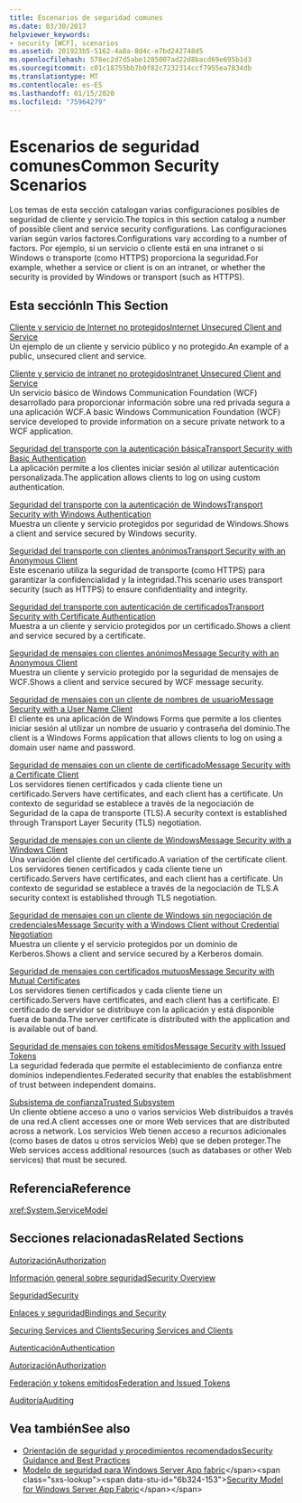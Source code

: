```yaml
---
title: Escenarios de seguridad comunes
ms.date: 03/30/2017
helpviewer_keywords:
- security [WCF], scenarios
ms.assetid: 201923b5-5162-4a8a-8d4c-e7bd242748d5
ms.openlocfilehash: 578ec2d7d5abe1285007ad22d8bacd69e695b1d3
ms.sourcegitcommit: c01c18755bb7b0f82c7232314ccf7955ea7834db
ms.translationtype: MT
ms.contentlocale: es-ES
ms.lasthandoff: 01/15/2020
ms.locfileid: "75964279"
---
```

# <a name="common-security-scenarios"></a><span data-ttu-id="6b324-102">Escenarios de seguridad comunes</span><span class="sxs-lookup"><span data-stu-id="6b324-102">Common Security Scenarios</span></span>
<span data-ttu-id="6b324-103">Los temas de esta sección catalogan varias configuraciones posibles de seguridad de cliente y servicio.</span><span class="sxs-lookup"><span data-stu-id="6b324-103">The topics in this section catalog a number of possible client and service security configurations.</span></span> <span data-ttu-id="6b324-104">Las configuraciones varían según varios factores.</span><span class="sxs-lookup"><span data-stu-id="6b324-104">Configurations vary according to a number of factors.</span></span> <span data-ttu-id="6b324-105">Por ejemplo, si un servicio o cliente está en una intranet o si Windows o transporte (como HTTPS) proporciona la seguridad.</span><span class="sxs-lookup"><span data-stu-id="6b324-105">For example, whether a service or client is on an intranet, or whether the security is provided by Windows or transport (such as HTTPS).</span></span>  
  
## <a name="in-this-section"></a><span data-ttu-id="6b324-106">Esta sección</span><span class="sxs-lookup"><span data-stu-id="6b324-106">In This Section</span></span>  
 [<span data-ttu-id="6b324-107">Cliente y servicio de Internet no protegidos</span><span class="sxs-lookup"><span data-stu-id="6b324-107">Internet Unsecured Client and Service</span></span>](../../../../docs/framework/wcf/feature-details/internet-unsecured-client-and-service.md)  
 <span data-ttu-id="6b324-108">Un ejemplo de un cliente y servicio público y no protegido.</span><span class="sxs-lookup"><span data-stu-id="6b324-108">An example of a public, unsecured client and service.</span></span>  
  
 [<span data-ttu-id="6b324-109">Cliente y servicio de intranet no protegidos</span><span class="sxs-lookup"><span data-stu-id="6b324-109">Intranet Unsecured Client and Service</span></span>](../../../../docs/framework/wcf/feature-details/intranet-unsecured-client-and-service.md)  
 <span data-ttu-id="6b324-110">Un servicio básico de Windows Communication Foundation (WCF) desarrollado para proporcionar información sobre una red privada segura a una aplicación WCF.</span><span class="sxs-lookup"><span data-stu-id="6b324-110">A basic Windows Communication Foundation (WCF) service developed to provide information on a secure private network to a WCF application.</span></span>  
  
 [<span data-ttu-id="6b324-111">Seguridad del transporte con la autenticación básica</span><span class="sxs-lookup"><span data-stu-id="6b324-111">Transport Security with Basic Authentication</span></span>](../../../../docs/framework/wcf/feature-details/transport-security-with-basic-authentication.md)  
 <span data-ttu-id="6b324-112">La aplicación permite a los clientes iniciar sesión al utilizar autenticación personalizada.</span><span class="sxs-lookup"><span data-stu-id="6b324-112">The application allows clients to log on using custom authentication.</span></span>  
  
 [<span data-ttu-id="6b324-113">Seguridad del transporte con la autenticación de Windows</span><span class="sxs-lookup"><span data-stu-id="6b324-113">Transport Security with Windows Authentication</span></span>](../../../../docs/framework/wcf/feature-details/transport-security-with-windows-authentication.md)  
 <span data-ttu-id="6b324-114">Muestra un cliente y servicio protegidos por seguridad de Windows.</span><span class="sxs-lookup"><span data-stu-id="6b324-114">Shows a client and service secured by Windows security.</span></span>  
  
 [<span data-ttu-id="6b324-115">Seguridad del transporte con clientes anónimos</span><span class="sxs-lookup"><span data-stu-id="6b324-115">Transport Security with an Anonymous Client</span></span>](../../../../docs/framework/wcf/feature-details/transport-security-with-an-anonymous-client.md)  
 <span data-ttu-id="6b324-116">Este escenario utiliza la seguridad de transporte (como HTTPS) para garantizar la confidencialidad y la integridad.</span><span class="sxs-lookup"><span data-stu-id="6b324-116">This scenario uses transport security (such as HTTPS) to ensure confidentiality and integrity.</span></span>  
  
 [<span data-ttu-id="6b324-117">Seguridad del transporte con autenticación de certificados</span><span class="sxs-lookup"><span data-stu-id="6b324-117">Transport Security with Certificate Authentication</span></span>](../../../../docs/framework/wcf/feature-details/transport-security-with-certificate-authentication.md)  
 <span data-ttu-id="6b324-118">Muestra a un cliente y servicio protegidos por un certificado.</span><span class="sxs-lookup"><span data-stu-id="6b324-118">Shows a client and service secured by a certificate.</span></span>  
  
 [<span data-ttu-id="6b324-119">Seguridad de mensajes con clientes anónimos</span><span class="sxs-lookup"><span data-stu-id="6b324-119">Message Security with an Anonymous Client</span></span>](../../../../docs/framework/wcf/feature-details/message-security-with-an-anonymous-client.md)  
 <span data-ttu-id="6b324-120">Muestra un cliente y servicio protegido por la seguridad de mensajes de WCF.</span><span class="sxs-lookup"><span data-stu-id="6b324-120">Shows a client and service secured by WCF message security.</span></span>  
  
 [<span data-ttu-id="6b324-121">Seguridad de mensajes con un cliente de nombres de usuario</span><span class="sxs-lookup"><span data-stu-id="6b324-121">Message Security with a User Name Client</span></span>](../../../../docs/framework/wcf/feature-details/message-security-with-a-user-name-client.md)  
 <span data-ttu-id="6b324-122">El cliente es una aplicación de Windows Forms que permite a los clientes iniciar sesión al utilizar un nombre de usuario y contraseña del dominio.</span><span class="sxs-lookup"><span data-stu-id="6b324-122">The client is a Windows Forms application that allows clients to log on using a domain user name and password.</span></span>  
  
 [<span data-ttu-id="6b324-123">Seguridad de mensajes con un cliente de certificado</span><span class="sxs-lookup"><span data-stu-id="6b324-123">Message Security with a Certificate Client</span></span>](../../../../docs/framework/wcf/feature-details/message-security-with-a-certificate-client.md)  
 <span data-ttu-id="6b324-124">Los servidores tienen certificados y cada cliente tiene un certificado.</span><span class="sxs-lookup"><span data-stu-id="6b324-124">Servers have certificates, and each client has a certificate.</span></span> <span data-ttu-id="6b324-125">Un contexto de seguridad se establece a través de la negociación de Seguridad de la capa de transporte (TLS).</span><span class="sxs-lookup"><span data-stu-id="6b324-125">A security context is established through Transport Layer Security (TLS) negotiation.</span></span>  
  
 [<span data-ttu-id="6b324-126">Seguridad de mensajes con un cliente de Windows</span><span class="sxs-lookup"><span data-stu-id="6b324-126">Message Security with a Windows Client</span></span>](../../../../docs/framework/wcf/feature-details/message-security-with-a-windows-client.md)  
 <span data-ttu-id="6b324-127">Una variación del cliente del certificado.</span><span class="sxs-lookup"><span data-stu-id="6b324-127">A variation of the certificate client.</span></span> <span data-ttu-id="6b324-128">Los servidores tienen certificados y cada cliente tiene un certificado.</span><span class="sxs-lookup"><span data-stu-id="6b324-128">Servers have certificates, and each client has a certificate.</span></span> <span data-ttu-id="6b324-129">Un contexto de seguridad se establece a través de la negociación de TLS.</span><span class="sxs-lookup"><span data-stu-id="6b324-129">A security context is established through TLS negotiation.</span></span>  
  
 [<span data-ttu-id="6b324-130">Seguridad de mensajes con un cliente de Windows sin negociación de credenciales</span><span class="sxs-lookup"><span data-stu-id="6b324-130">Message Security with a Windows Client without Credential Negotiation</span></span>](../../../../docs/framework/wcf/feature-details/message-security-with-a-windows-client-without-credential-negotiation.md)  
 <span data-ttu-id="6b324-131">Muestra un cliente y el servicio protegidos por un dominio de Kerberos.</span><span class="sxs-lookup"><span data-stu-id="6b324-131">Shows a client and service secured by a Kerberos domain.</span></span>  
  
 [<span data-ttu-id="6b324-132">Seguridad de mensajes con certificados mutuos</span><span class="sxs-lookup"><span data-stu-id="6b324-132">Message Security with Mutual Certificates</span></span>](../../../../docs/framework/wcf/feature-details/message-security-with-mutual-certificates.md)  
 <span data-ttu-id="6b324-133">Los servidores tienen certificados y cada cliente tiene un certificado.</span><span class="sxs-lookup"><span data-stu-id="6b324-133">Servers have certificates, and each client has a certificate.</span></span> <span data-ttu-id="6b324-134">El certificado de servidor se distribuye con la aplicación y está disponible fuera de banda.</span><span class="sxs-lookup"><span data-stu-id="6b324-134">The server certificate is distributed with the application and is available out of band.</span></span>  
  
 [<span data-ttu-id="6b324-135">Seguridad de mensajes con tokens emitidos</span><span class="sxs-lookup"><span data-stu-id="6b324-135">Message Security with Issued Tokens</span></span>](../../../../docs/framework/wcf/feature-details/message-security-with-issued-tokens.md)  
 <span data-ttu-id="6b324-136">La seguridad federada que permite el establecimiento de confianza entre dominios independientes.</span><span class="sxs-lookup"><span data-stu-id="6b324-136">Federated security that enables the establishment of trust between independent domains.</span></span>  
  
 [<span data-ttu-id="6b324-137">Subsistema de confianza</span><span class="sxs-lookup"><span data-stu-id="6b324-137">Trusted Subsystem</span></span>](../../../../docs/framework/wcf/feature-details/trusted-subsystem.md)  
 <span data-ttu-id="6b324-138">Un cliente obtiene acceso a uno o varios servicios Web distribuidos a través de una red.</span><span class="sxs-lookup"><span data-stu-id="6b324-138">A client accesses one or more Web services that are distributed across a network.</span></span> <span data-ttu-id="6b324-139">Los servicios Web tienen acceso a recursos adicionales (como bases de datos u otros servicios Web) que se deben proteger.</span><span class="sxs-lookup"><span data-stu-id="6b324-139">The Web services access additional resources (such as databases or other Web services) that must be secured.</span></span>  
  
## <a name="reference"></a><span data-ttu-id="6b324-140">Referencia</span><span class="sxs-lookup"><span data-stu-id="6b324-140">Reference</span></span>  
 <xref:System.ServiceModel>  
  
## <a name="related-sections"></a><span data-ttu-id="6b324-141">Secciones relacionadas</span><span class="sxs-lookup"><span data-stu-id="6b324-141">Related Sections</span></span>  
 [<span data-ttu-id="6b324-142">Autorización</span><span class="sxs-lookup"><span data-stu-id="6b324-142">Authorization</span></span>](../../../../docs/framework/wcf/feature-details/authorization-in-wcf.md)  
  
 [<span data-ttu-id="6b324-143">Información general sobre seguridad</span><span class="sxs-lookup"><span data-stu-id="6b324-143">Security Overview</span></span>](../../../../docs/framework/wcf/feature-details/security-overview.md)  
  
 [<span data-ttu-id="6b324-144">Seguridad</span><span class="sxs-lookup"><span data-stu-id="6b324-144">Security</span></span>](../../../../docs/framework/wcf/feature-details/security.md)  
  
 [<span data-ttu-id="6b324-145">Enlaces y seguridad</span><span class="sxs-lookup"><span data-stu-id="6b324-145">Bindings and Security</span></span>](../../../../docs/framework/wcf/feature-details/bindings-and-security.md)  
  
 [<span data-ttu-id="6b324-146">Securing Services and Clients</span><span class="sxs-lookup"><span data-stu-id="6b324-146">Securing Services and Clients</span></span>](../../../../docs/framework/wcf/feature-details/securing-services-and-clients.md)  
  
 [<span data-ttu-id="6b324-147">Autenticación</span><span class="sxs-lookup"><span data-stu-id="6b324-147">Authentication</span></span>](../../../../docs/framework/wcf/feature-details/authentication-in-wcf.md)  
  
 [<span data-ttu-id="6b324-148">Autorización</span><span class="sxs-lookup"><span data-stu-id="6b324-148">Authorization</span></span>](../../../../docs/framework/wcf/feature-details/authorization-in-wcf.md)  
  
 [<span data-ttu-id="6b324-149">Federación y tokens emitidos</span><span class="sxs-lookup"><span data-stu-id="6b324-149">Federation and Issued Tokens</span></span>](../../../../docs/framework/wcf/feature-details/federation-and-issued-tokens.md)  
  
 [<span data-ttu-id="6b324-150">Auditoría</span><span class="sxs-lookup"><span data-stu-id="6b324-150">Auditing</span></span>](../../../../docs/framework/wcf/feature-details/auditing-security-events.md)  
  
## <a name="see-also"></a><span data-ttu-id="6b324-151">Vea también</span><span class="sxs-lookup"><span data-stu-id="6b324-151">See also</span></span>

- [<span data-ttu-id="6b324-152">Orientación de seguridad y procedimientos recomendados</span><span class="sxs-lookup"><span data-stu-id="6b324-152">Security Guidance and Best Practices</span></span>](../../../../docs/framework/wcf/feature-details/security-guidance-and-best-practices.md)
- <span data-ttu-id="6b324-153">[Modelo de seguridad para Windows Server App fabric](https://docs.microsoft.com/previous-versions/appfabric/ee677202(v=azure.10))</span><span class="sxs-lookup"><span data-stu-id="6b324-153">[Security Model for Windows Server App Fabric](https://docs.microsoft.com/previous-versions/appfabric/ee677202(v=azure.10))</span></span>
